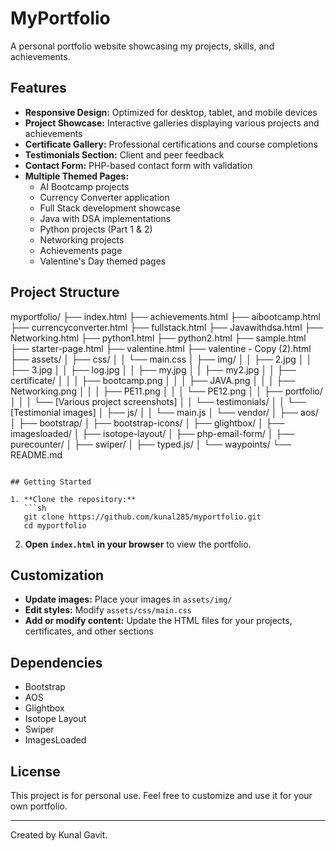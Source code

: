 # MyPortfolio

A personal portfolio website showcasing my projects, skills, and achievements.

## Features

- **Responsive Design:** Optimized for desktop, tablet, and mobile devices
- **Project Showcase:** Interactive galleries displaying various projects and achievements
- **Certificate Gallery:** Professional certifications and course completions
- **Testimonials Section:** Client and peer feedback
- **Contact Form:** PHP-based contact form with validation
- **Multiple Themed Pages:** 
  - AI Bootcamp projects
  - Currency Converter application
  - Full Stack development showcase
  - Java with DSA implementations
  - Python projects (Part 1 & 2)
  - Networking projects
  - Achievements page
  - Valentine's Day themed pages

## Project Structure

myportfolio/
├── index.html
├── achievements.html
├── aibootcamp.html
├── currencyconverter.html
├── fullstack.html
├── Javawithdsa.html
├── Networking.html
├── python1.html
├── python2.html
├── sample.html
├── starter-page.html
├── valentine.html
├── valentine - Copy (2).html
├── assets/
│   ├── css/
│   │   └── main.css
│   ├── img/
│   │   ├── 2.jpg
│   │   ├── 3.jpg
│   │   ├── log.jpg
│   │   ├── my.jpg
│   │   ├── my2.jpg
│   │   ├── certificate/
│   │   │   ├── bootcamp.png
│   │   │   ├── JAVA.png
│   │   │   ├── Networking.png
│   │   │   ├── PE11.png
│   │   │   └── PE12.png
│   │   ├── portfolio/
│   │   │   └── [Various project screenshots]
│   │   └── testimonials/
│   │       └── [Testimonial images]
│   ├── js/
│   │   └── main.js
│   └── vendor/
│       ├── aos/
│       ├── bootstrap/
│       ├── bootstrap-icons/
│       ├── glightbox/
│       ├── imagesloaded/
│       ├── isotope-layout/
│       ├── php-email-form/
│       ├── purecounter/
│       ├── swiper/
│       ├── typed.js/
│       └── waypoints/
└── README.md
```

## Getting Started

1. **Clone the repository:**
   ```sh
   git clone https://github.com/kunal285/myportfolio.git
   cd myportfolio
   ```
2. **Open `index.html` in your browser** to view the portfolio.

## Customization

- **Update images:** Place your images in `assets/img/`
- **Edit styles:** Modify `assets/css/main.css`
- **Add or modify content:** Update the HTML files for your projects, certificates, and other sections

## Dependencies

- Bootstrap
- AOS
- Glightbox
- Isotope Layout
- Swiper
- ImagesLoaded

## License

This project is for personal use. Feel free to customize and use it for your own portfolio.

---

Created by Kunal Gavit.